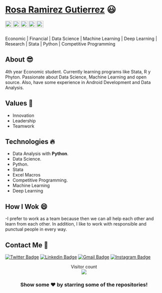 
 # <a href="https://www.linkedin.com/in/rosa-ram%C3%ADrez-guti%C3%A9rrez-5a262818a/">Rosa Ramirez Gutierrez</a> :smiley:
 
 <a href="https://twitter.com/RosaRamrezGut7">
  <img align="left" alt="Rosa Twitter" width="22px" src="https://cdn.jsdelivr.net/npm/simple-icons@v3/icons/twitter.svg" />
</a>
<a href="https://www.linkedin.com/in/rosa-ram%C3%ADrez-guti%C3%A9rrez-5a262818a/">
  <img align="left" alt="Ashwani's Linkdein" width="22px" src="https://cdn.jsdelivr.net/npm/simple-icons@v3/icons/linkedin.svg" />
</a>
<a href="https://github.com/rosaestefania">
  <img align="left" alt="Rosa Github" width="22px" src="https://cdn.jsdelivr.net/npm/simple-icons@v3/icons/github.svg" />
</a>
<a href="https://www.instagram.com/ros.estefania.rg/">
  <img align="left" alt="Rosa Instagram" width="22px" src="https://cdn.jsdelivr.net/npm/simple-icons@v3/icons/instagram.svg" />
</a>
<a href="https://www.facebook.com/rosaestefania.ramirezgutierrez">
  <img align="left" alt="Rosa Facebook" width="22px" src="https://cdn.jsdelivr.net/npm/simple-icons@v3/icons/facebook.svg" />
</a>

<br/>
<br/>

Economic | Financial | Data Science | Machine Learning | Deep Learning | Research | Stata | Python | Competitive Programming

## About :sunglasses:
4th year Economic student. Currently learning programs like Stata, R y Phyton. Passionate about Data Science, Machine Learning and open source. Also, have some experience in Android Development and Data Analysis.

## Values :dancers:
- Innovation
- Leadership
- Teamwork

## Technologies :fire:
- Data Analysis with **Python**.
- Data Science.
- Python.
- Stata
- Excel Macros
- Competitive Programming.
- Machine Learning
- Deep Learning

## How I Wok :smile:

-I prefer to work as a team because then we can all help each other and learn from each other. In addition, I like to work with responsible and punctual people in every way.


##  Contact Me :speech_balloon:
[![Twitter Badge](https://img.shields.io/badge/-@rosaramirez-1ca0f1?style=flat-square&labelColor=1ca0f1&logo=twitter&logoColor=white&link=)](https://twitter.com/RosaRamrezGut7) [![Linkedin Badge](https://img.shields.io/badge/-RosaRamirez-blue?style=flat-square&logo=Linkedin&logoColor=white&link=https://www.linkedin.com/in/ashwanisng/)](https://www.linkedin.com/in/rosa-ram%C3%ADrez-guti%C3%A9rrez-5a262818a/) [![Gmail Badge](https://img.shields.io/badge/-a20185454@gmail.com-c14438?style=flat-square&logo=Gmail&logoColor=white&link=mailto:a20185454@gmail.com)](mailto:a20185454@gmail.com) [![Instagram Badge](https://img.shields.io/badge/-@rosaramirez-e4405f?style=flat-square&labelColor=f94877&logo=instagram&logoColor=white&link=https://www.instagram.com/ashwanisng/)](https://www.instagram.com/ros.estefania.rg/)

<p align="center"> 
  Visitor count<br>
  <img src="https://profile-counter.glitch.me/rosaestefania/count.svg" />
</p>


<div align="center">

### Show some ❤️ by starring some of the repositories!

</div>
